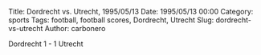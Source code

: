 Title: Dordrecht vs. Utrecht, 1995/05/13
Date: 1995/05/13 00:00
Category: sports
Tags: football, football scores, Dordrecht, Utrecht
Slug: dordrecht-vs-utrecht
Author: carbonero


Dordrecht 1 - 1 Utrecht
